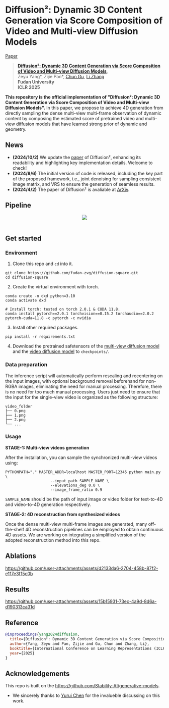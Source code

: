 # Diffusion²: Dynamic 3D Content Generation via Score Composition of Video and Multi-view Diffusion Models
[Paper](https://arxiv.org/abs/2404.02148)
> [**Diffusion²: Dynamic 3D Content Generation via Score Composition of Video and Multi-view Diffusion Models**](https://arxiv.org/abs/2404.02148),            
> Zeyu Yang*, Zijie Pan*, [Chun Gu](https://sulvxiangxin.github.io), [Li Zhang](https://lzrobots.github.io)  
> **Fudan University**  
> **ICLR 2025**

**This repository is the official implementation of "Diffusion²: Dynamic 3D Content Generation via Score Composition of Video and Multi-view Diffusion Models".** In this paper, we propose to achieve 4D generation from directly sampling the dense multi-view multi-frame observation of dynamic content by composing the estimated score of pretrained video and multi-view diffusion models that have learned strong prior of dynamic and geometry. 

## News

- **(2024/10/2)** We update the [paper](https://arxiv.org/abs/2404.02148) of Diffusion², enhancing its readability and highlighting key implementation details. Welcome to check!
- **(2024/8/6)** The initial version of code is released, including the key part of the proposed framework, i.e., joint denoising for sampling consistent image matrix, and VRS to ensure the generation of seamless results.
- **(2024/4/2)** The paper of Diffusion² is avaliable at [ArXiv](https://arxiv.org/abs/2404.02148).

## Pipeline
<div align="center">
  <img src="assets/pipeline.png"/>
</div><br/>

## Get started

### Environment

1. Clone this repo and `cd` into it.

```shell
git clone https://github.com/fudan-zvg/diffusion-square.git
cd diffusion-square
```

2. Create the virtual environment with torch.

```shell
conda create -n dxd python=3.10
conda activate dxd

# Install torch: tested on torch 2.0.1 & CUDA 11.8.
conda install pytorch==2.0.1 torchvision==0.15.2 torchaudio==2.0.2 pytorch-cuda=11.8 -c pytorch -c nvidia
```

3. Install other required packages.

```shell
pip install -r requirements.txt
```

4. Download the pretrained safetensors of the [multi-view diffusion model](https://huggingface.co/stabilityai/sv3d/blob/main/sv3d_p.safetensors) and the [video diffusion model](https://huggingface.co/stabilityai/stable-video-diffusion-img2vid-xt/blob/main/svd_xt.safetensors) to `checkpoints/`.

### Data preparation

The inference script will automatically perform rescaling and recentering on the input images, with optional background removal beforehand for non-RGBA images, eliminating the need for manual processing. Therefore, there is no need for too much manual processing. Users just need to ensure that the input for the single-view video is organized as the following structure:

```shell
video_folder
├── 0.png
├── 1.png
├── 2.png
└── ...
```

### Usage

**STAGE-1: Multi-view videos generation**

After the installation, you can sample the synchronized multi-view videos using:

```shell
PYTHONPATH="." MASTER_ADDR=localhost MASTER_PORT=12345 python main.py \
                    --input_path SAMPLE_NAME \
                    --elevations_deg 0.0 \
                    --image_frame_ratio 0.9
```

`SAMPLE_NAME` should be the path of input image or video folder for text-to-4D and video-to-4D generation respectively. 

**STAGE-2: 4D reconstruction from synthesized videos**

Once the dense multi-view multi-frame images are generated, many off-the-shelf 4D reconstruction pipelines can be employed to obtain continuous 4D assets. We are working on integrating a simplified version of the adopted reconstruction method into this repo.

## Ablations

https://github.com/user-attachments/assets/d2133da6-2704-458b-87f2-e117e3f15c0b

## Results

https://github.com/user-attachments/assets/15b15931-73ec-4a9d-8d6a-d190313ca31d

## Reference
```bibtex
@inproceedings{yang2024diffusion,
  title={Diffusion²: Dynamic 3D Content Generation via Score Composition of Video and Multi-view Diffusion Models},
  author={Yang, Zeyu and Pan, Zijie and Gu, Chun and Zhang, Li},
  booktitle={International Conference on Learning Representations (ICLR)},
  year={2025}
}
```

## Acknowledgements

This repo is built on the https://github.com/Stability-AI/generative-models.

- We sincerely thanks to [Yurui Chen](https://github.com/519401113) for the invalueble discussing on this work.
